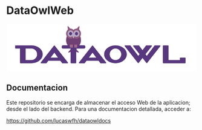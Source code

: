 # DataOwlWeb
![DataOwl Logo](https://raw.githubusercontent.com/lucaswfh/dataowlweb/master/src/assets/img/Logo.png)

## Documentacion

Este repositorio se encarga de almacenar el acceso Web de la aplicacion; desde el lado del backend.
Para una documentacion detallada, acceder a:

https://github.com/lucaswfh/dataowldocs 
